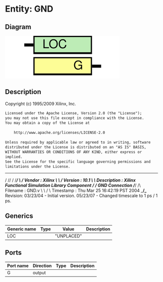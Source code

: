 # Entity: GND

## Diagram

![Diagram](GND.svg "Diagram")
## Description

   Copyright (c) 1995/2009 Xilinx, Inc.
 
    Licensed under the Apache License, Version 2.0 (the "License");
    you may not use this file except in compliance with the License.
    You may obtain a copy of the License at
 
        http://www.apache.org/licenses/LICENSE-2.0
 
    Unless required by applicable law or agreed to in writing, software
    distributed under the License is distributed on an "AS IS" BASIS,
    WITHOUT WARRANTIES OR CONDITIONS OF ANY KIND, either express or implied.
    See the License for the specific language governing permissions and
    limitations under the License.
   ____  ____
  /   /\/   /
 /___/  \  /    Vendor : Xilinx
 \   \   \/     Version : 10.1
  \   \         Description : Xilinx Functional Simulation Library Component
  /   /                  GND Connection
 /___/   /\     Filename : GND.v
 \   \  /  \    Timestamp : Thu Mar 25 16:42:19 PST 2004
  \___\/\___\
 Revision:
    03/23/04 - Initial version.
    05/23/07 - Changed timescale to 1 ps / 1 ps.
 
## Generics

| Generic name | Type | Value      | Description |
| ------------ | ---- | ---------- | ----------- |
| LOC          |      | "UNPLACED" |             |
## Ports

| Port name | Direction | Type | Description |
| --------- | --------- | ---- | ----------- |
| G         | output    |      |             |

